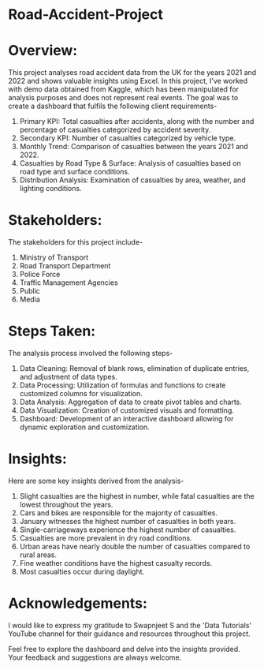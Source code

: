 # Road-Accident-Project

# Overview:

This project analyses road accident data from the UK for the years 2021 and 2022 and shows valuable insights using Excel. In this project, I've worked with demo data obtained from Kaggle, which has been manipulated for analysis purposes and does not represent real events. The goal was to create a dashboard that fulfils the following client requirements-

1. Primary KPI: Total casualties after accidents, along with the number and percentage of casualties categorized by accident severity.
2. Secondary KPI: Number of casualties categorized by vehicle type.
3. Monthly Trend: Comparison of casualties between the years 2021 and 2022.
4. Casualties by Road Type & Surface: Analysis of casualties based on road type and surface conditions.
5. Distribution Analysis: Examination of casualties by area, weather, and lighting conditions.

# Stakeholders:

The stakeholders for this project include-

1. Ministry of Transport
2. Road Transport Department
3. Police Force
4. Traffic Management Agencies
5. Public
6. Media

# Steps Taken:

The analysis process involved the following steps-

1. Data Cleaning: Removal of blank rows, elimination of duplicate entries, and adjustment of data types.
2. Data Processing: Utilization of formulas and functions to create customized columns for visualization.
3. Data Analysis: Aggregation of data to create pivot tables and charts.
4. Data Visualization: Creation of customized visuals and formatting.
5. Dashboard: Development of an interactive dashboard allowing for dynamic exploration and customization.

# Insights:

Here are some key insights derived from the analysis-

1. Slight casualties are the highest in number, while fatal casualties are the lowest throughout the years.
2. Cars and bikes are responsible for the majority of casualties.
3. January witnesses the highest number of casualties in both years.
4. Single-carriageways experience the highest number of casualties.
5. Casualties are more prevalent in dry road conditions.
6. Urban areas have nearly double the number of casualties compared to rural areas.
7. Fine weather conditions have the highest casualty records.
8. Most casualties occur during daylight.

# Acknowledgements:

I would like to express my gratitude to Swapnjeet S and the 'Data Tutorials' YouTube channel for their guidance and resources throughout this project.

Feel free to explore the dashboard and delve into the insights provided. Your feedback and suggestions are always welcome.
